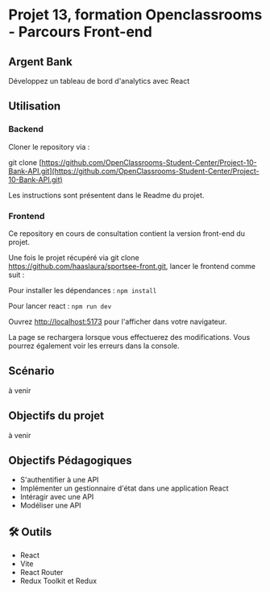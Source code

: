 # Projet 13, formation Openclassrooms - Parcours Front-end
## Argent Bank
Développez un tableau de bord d'analytics avec React

## Utilisation
### Backend
Cloner le repository via :

git clone [https://github.com/OpenClassrooms-Student-Center/Project-10-Bank-API.git](https://github.com/OpenClassrooms-Student-Center/Project-10-Bank-API.git)

Les instructions sont présentent dans le Readme du projet.

### Frontend
Ce repository en cours de consultation contient la version front-end du projet.

Une fois le projet récupéré via git clone https://github.com/haaslaura/sportsee-front.git, lancer le frontend comme suit :

Pour installer les dépendances : `npm install`

Pour lancer react : `npm run dev`

Ouvrez [http://localhost:5173](http://localhost:5173) pour l'afficher dans votre navigateur.

La page se rechargera lorsque vous effectuerez des modifications. Vous pourrez également voir les erreurs dans la console.

## Scénario
à venir

## Objectifs du projet
à venir

## Objectifs Pédagogiques
- S'authentifier à une API
- Implémenter un gestionnaire d'état dans une application React
- Intéragir avec une API
- Modéliser une API

## 🛠 Outils
- React
- Vite
- React Router
- Redux Toolkit et Redux